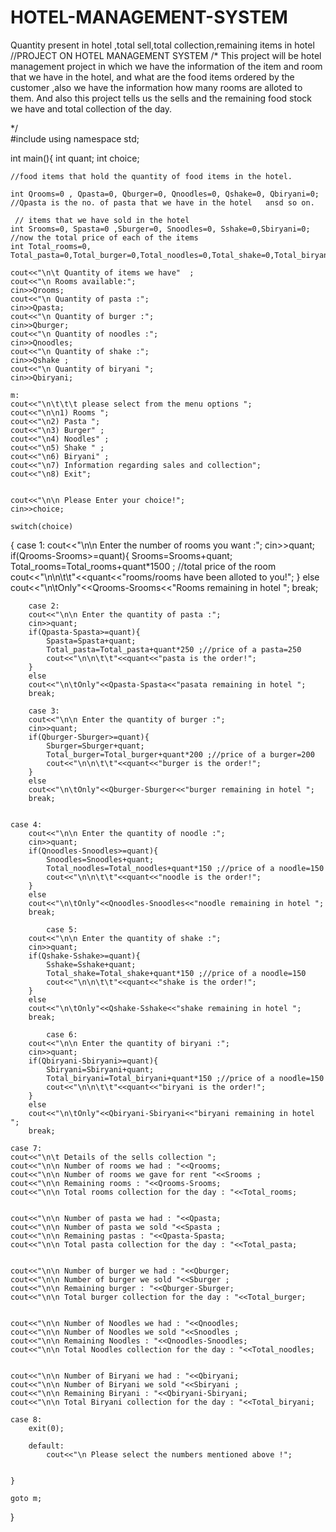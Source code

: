 # HOTEL-MANAGEMENT-SYSTEM
Quantity present in hotel ,total sell,total collection,remaining items in hotel
//PROJECT ON HOTEL MANAGEMENT SYSTEM
/*
This project will be hotel management project in which we have the information of the item and room that we have in the hotel,
and what are the food items ordered by the customer ,also we have the information how many rooms are alloted to them.
And also this project tells us the sells and the remaining food stock we have and total collection of the day.

*/  
#include<iostream>
using namespace std;

int main(){
	int quant;
	int choice;
	
	//food items that hold the quantity of food items in the hotel.
	
	int Qrooms=0 , Qpasta=0, Qburger=0, Qnoodles=0, Qshake=0, Qbiryani=0;  //Qpasta is the no. of pasta that we have in the hotel   ansd so on.
	
	 // items that we have sold in the hotel
	int Srooms=0, Spasta=0 ,Sburger=0, Snoodles=0, Sshake=0,Sbiryani=0;
	//now the total price of each of the items
	int Total_rooms=0, Total_pasta=0,Total_burger=0,Total_noodles=0,Total_shake=0,Total_biryani=0; 
	
	cout<<"\n\t Quantity of items we have"  ;
	cout<<"\n Rooms available:";
	cin>>Qrooms;
	cout<<"\n Quantity of pasta :";
	cin>>Qpasta;	
	cout<<"\n Quantity of burger :";
	cin>>Qburger;
	cout<<"\n Quantity of noodles :";
	cin>>Qnoodles;
	cout<<"\n Quantity of shake :";
	cin>>Qshake ;
	cout<<"\n Quantity of biryani ";
	cin>>Qbiryani;
		
	m:
	cout<<"\n\t\t\t please select from the menu options ";
	cout<<"\n\n1) Rooms ";
	cout<<"\n2) Pasta ";
	cout<<"\n3) Burger" ; 
	cout<<"\n4) Noodles" ;
	cout<<"\n5) Shake " ;
	cout<<"\n6) Biryani" ;
	cout<<"\n7) Information regarding sales and collection";
	cout<<"\n8) Exit";
	
	
	cout<<"\n\n Please Enter your choice!";
	cin>>choice;
	
	switch(choice)
{
	case 1:
		cout<<"\n\n Enter the number of rooms you want :";
		cin>>quant;
		if(Qrooms-Srooms>=quant){
			Srooms=Srooms+quant;
			Total_rooms=Total_rooms+quant*1500 ; //total price of the room
			cout<<"\n\n\t\t"<<quant<<"rooms/rooms have been alloted to you!";
		}
		else
		cout<<"\n\tOnly"<<Qrooms-Srooms<<"Rooms remaining in hotel ";
		break;
		
		case 2:
		cout<<"\n\n Enter the quantity of pasta :";
		cin>>quant;
		if(Qpasta-Spasta>=quant){
			Spasta=Spasta+quant;
			Total_pasta=Total_pasta+quant*250 ;//price of a pasta=250
			cout<<"\n\n\t\t"<<quant<<"pasta is the order!";
		}
		else
		cout<<"\n\tOnly"<<Qpasta-Spasta<<"pasata remaining in hotel ";
		break;
		
		case 3:
		cout<<"\n\n Enter the quantity of burger :";
		cin>>quant;
		if(Qburger-Sburger>=quant){
			Sburger=Sburger+quant;
			Total_burger=Total_burger+quant*200 ;//price of a burger=200
			cout<<"\n\n\t\t"<<quant<<"burger is the order!";
		}
		else
		cout<<"\n\tOnly"<<Qburger-Sburger<<"burger remaining in hotel ";
		break;
		
		
	case 4:
		cout<<"\n\n Enter the quantity of noodle :";
		cin>>quant;
		if(Qnoodles-Snoodles>=quant){
			Snoodles=Snoodles+quant;
			Total_noodles=Total_noodles+quant*150 ;//price of a noodle=150
			cout<<"\n\n\t\t"<<quant<<"noodle is the order!";
		}
		else
		cout<<"\n\tOnly"<<Qnoodles-Snoodles<<"noodle remaining in hotel ";
		break;
		
			case 5:
		cout<<"\n\n Enter the quantity of shake :";
		cin>>quant;
		if(Qshake-Sshake>=quant){
			Sshake=Sshake+quant;
			Total_shake=Total_shake+quant*150 ;//price of a noodle=150
			cout<<"\n\n\t\t"<<quant<<"shake is the order!";
		}
		else
		cout<<"\n\tOnly"<<Qshake-Sshake<<"shake remaining in hotel ";
		break;
		
			case 6:
		cout<<"\n\n Enter the quantity of biryani :";
		cin>>quant;
		if(Qbiryani-Sbiryani>=quant){
			Sbiryani=Sbiryani+quant;
			Total_biryani=Total_biryani+quant*150 ;//price of a noodle=150
			cout<<"\n\n\t\t"<<quant<<"biryani is the order!";
		}
		else
		cout<<"\n\tOnly"<<Qbiryani-Sbiryani<<"biryani remaining in hotel ";
		break;
	
	case 7:
	cout<<"\n\t Details of the sells collection ";
	cout<<"\n\n Number of rooms we had : "<<Qrooms;
	cout<<"\n\n Number of rooms we gave for rent "<<Srooms ;
	cout<<"\n\n Remaining rooms : "<<Qrooms-Srooms;
	cout<<"\n\n Total rooms collection for the day : "<<Total_rooms;
	

	cout<<"\n\n Number of pasta we had : "<<Qpasta;
	cout<<"\n\n Number of pasta we sold "<<Spasta ;
	cout<<"\n\n Remaining pastas : "<<Qpasta-Spasta;
	cout<<"\n\n Total pasta collection for the day : "<<Total_pasta;


	cout<<"\n\n Number of burger we had : "<<Qburger;
	cout<<"\n\n Number of burger we sold "<<Sburger ;
	cout<<"\n\n Remaining burger : "<<Qburger-Sburger;
	cout<<"\n\n Total burger collection for the day : "<<Total_burger;
	
	
	cout<<"\n\n Number of Noodles we had : "<<Qnoodles;
	cout<<"\n\n Number of Noodles we sold "<<Snoodles ;
	cout<<"\n\n Remaining Noodles : "<<Qnoodles-Snoodles;
	cout<<"\n\n Total Noodles collection for the day : "<<Total_noodles;
	
	
	cout<<"\n\n Number of Biryani we had : "<<Qbiryani;
	cout<<"\n\n Number of Biryani we sold "<<Sbiryani ;
	cout<<"\n\n Remaining Biryani : "<<Qbiryani-Sbiryani;
	cout<<"\n\n Total Biryani collection for the day : "<<Total_biryani;
	
	case 8:
		exit(0);
		
		default:
			cout<<"\n Please select the numbers mentioned above !";

	
	}	
	
	goto m;
	
	
}

